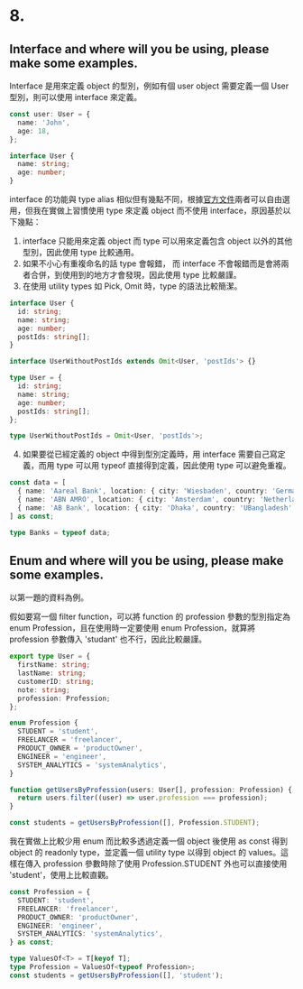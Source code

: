 # 8.

## Interface and where will you be using, please make some examples.

Interface 是用來定義 object 的型別，例如有個 user object 需要定義一個 User 型別，則可以使用 interface 來定義。

```typescript
const user: User = {
  name: 'John',
  age: 18,
};

interface User {
  name: string;
  age: number;
}
```

interface 的功能與 type alias 相似但有幾點不同，根據[官方文件](https://www.typescriptlang.org/docs/handbook/2/everyday-types.html#differences-between-type-aliases-and-interfaces)兩者可以自由選用，但我在實做上習慣使用 type 來定義 object 而不使用 interface，原因基於以下幾點：

1. interface 只能用來定義 object 而 type 可以用來定義包含 object 以外的其他型別，因此使用 type 比較通用。
2. 如果不小心有重複命名的話 type 會報錯， 而 interface 不會報錯而是會將兩者合併，到使用到的地方才會發現，因此使用 type 比較嚴謹。
3. 在使用 utility types 如 Pick, Omit 時，type 的語法比較簡潔。

```typescript
interface User {
  id: string;
  name: string;
  age: number;
  postIds: string[];
}

interface UserWithoutPostIds extends Omit<User, 'postIds'> {}
```

```typescript
type User = {
  id: string;
  name: string;
  age: number;
  postIds: string[];
};

type UserWithoutPostIds = Omit<User, 'postIds'>;
```

4. 如果要從已經定義的 object 中得到型別定義時，用 interface 需要自己寫定義，而用 type 可以用 typeof 直接得到定義，因此使用 type 可以避免重複。

```typescript
const data = [
  { name: 'Aareal Bank', location: { city: 'Wiesbaden', country: 'Germany' } },
  { name: 'ABN AMRO', location: { city: 'Amsterdam', country: 'Netherlands' } },
  { name: 'AB Bank', location: { city: 'Dhaka', country: 'UBangladesh' } },
] as const;

type Banks = typeof data;
```

## Enum and where will you be using, please make some examples.

以第一題的資料為例。

假如要寫一個 filter function，可以將 function 的 profession 參數的型別指定為 enum Profession，且在使用時一定要使用 enum Profession，就算將 profession 參數傳入 'studant' 也不行，因此比較嚴謹。

```typescript
export type User = {
  firstName: string;
  lastName: string;
  customerID: string;
  note: string;
  profession: Profession;
};

enum Profession {
  STUDENT = 'student',
  FREELANCER = 'freelancer',
  PRODUCT_OWNER = 'productOwner',
  ENGINEER = 'engineer',
  SYSTEM_ANALYTICS = 'systemAnalytics',
}

function getUsersByProfession(users: User[], profession: Profession) {
  return users.filter((user) => user.profession === profession);
}

const students = getUsersByProfession([], Profession.STUDENT);
```

我在實做上比較少用 enum 而比較多透過定義一個 object 後使用 as const 得到 object 的 readonly type，並定義一個 utility type 以得到 object 的 values。這樣在傳入 profession 參數時除了使用 Profession.STUDENT 外也可以直接使用 'student'，使用上比較直觀。

```typescript
const Profession = {
  STUDENT: 'student',
  FREELANCER: 'freelancer',
  PRODUCT_OWNER: 'productOwner',
  ENGINEER: 'engineer',
  SYSTEM_ANALYTICS: 'systemAnalytics',
} as const;

type ValuesOf<T> = T[keyof T];
type Profession = ValuesOf<typeof Profession>;
const students = getUsersByProfession([], 'student');
```
